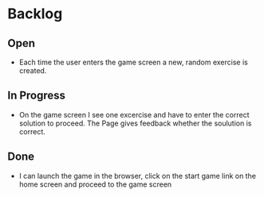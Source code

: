 # Backlog


## Open
* Each time the user enters the game screen a new, random exercise is created.

## In Progress
* On the game screen I see one excercise and have to enter the correct solution to proceed. The Page gives feedback whether the soulution is correct.

## Done
* I can launch the game in the browser, click on the start game link on the home screen and proceed to the game screen


